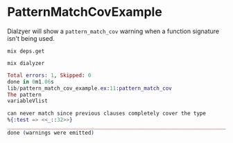 # PatternMatchCovExample

Dialzyer will show a `pattern_match_cov` warning when a function signature isn't being used.

`mix deps.get`

`mix dialyzer`

```elixir
Total errors: 1, Skipped: 0
done in 0m1.06s
lib/pattern_match_cov_example.ex:11:pattern_match_cov
The pattern
variableVlist

can never match since previous clauses completely cover the type
%{:test => <<_::32>>}
________________________________________________________________________________
done (warnings were emitted)
```

